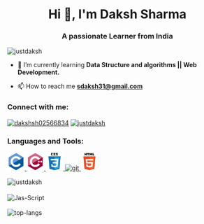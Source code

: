 

<h1 align="center">Hi 👋, I'm Daksh Sharma</h1>
<h3 align="center">A passionate Learner from India</h3>

<p align="left"> <img src="https://komarev.com/ghpvc/?username=justdaksh&label=Profile%20views&color=0e75b6&style=flat" alt="justdaksh" /> </p>

- 🌱 I’m currently learning **Data Structure and algorithms || Web Development.**

- 📫 How to reach me **sdaksh31@gmail.com**

<!-- - ⚡ Fun fact **Jo bolta h vahi hota h!** -->

<h3 align="left">Connect with me:</h3>
<p align="left">
<a href="https://twitter.com/dakshsensei" target="blank"><img align="center" src="https://raw.githubusercontent.com/rahuldkjain/github-profile-readme-generator/master/src/images/icons/Social/twitter.svg" alt="dakshsh02566834" height="30" width="40" /></a>
<a href="https://instagram.com/justdaksh" target="blank"><img align="center" src="https://raw.githubusercontent.com/rahuldkjain/github-profile-readme-generator/master/src/images/icons/Social/instagram.svg" alt="justdaksh" height="30" width="40" /></a>
</p>

<h3 align="left">Languages and Tools:</h3>
<p align="left"> <a href="https://www.cprogramming.com/" target="_blank"> <img src="https://raw.githubusercontent.com/devicons/devicon/master/icons/c/c-original.svg" alt="c" width="40" height="40"/> </a> <a href="https://www.w3schools.com/cpp/" target="_blank"> <img src="https://raw.githubusercontent.com/devicons/devicon/master/icons/cplusplus/cplusplus-original.svg" alt="cplusplus" width="40" height="40"/> </a> <a href="https://www.w3schools.com/css/" target="_blank"> <img src="https://raw.githubusercontent.com/devicons/devicon/master/icons/css3/css3-original-wordmark.svg" alt="css3" width="40" height="40"/> </a> <a href="https://git-scm.com/" target="_blank"> <img src="https://www.vectorlogo.zone/logos/git-scm/git-scm-icon.svg" alt="git" width="40" height="40"/> </a> <a href="https://www.w3.org/html/" target="_blank"> <img src="https://raw.githubusercontent.com/devicons/devicon/master/icons/html5/html5-original-wordmark.svg" alt="html5" width="40" height="40"/> </a> </p>



<p><img align="center" src="https://github-readme-stats.vercel.app/api?username=justdaksh&theme=dark&show_icons=true" alt="justdaksh" />
  <br />
  <br />
 <img align="center" src="https://github-readme-streak-stats.herokuapp.com/?user=justdaksh&count_private=true&theme=dark" alt="Jas-Script" />
 <br/>
 <br/>
 <img src="https://github-readme-stats.vercel.app/api/top-langs/?username=justdaksh&layout=compact&theme=dark" alt="top-langs" />
</p>

<!-- <p><img align="center" src="https://github-readme-streak-stats.herokuapp.com/?user=justdaksh&" alt="justdaksh" /></p> -->


